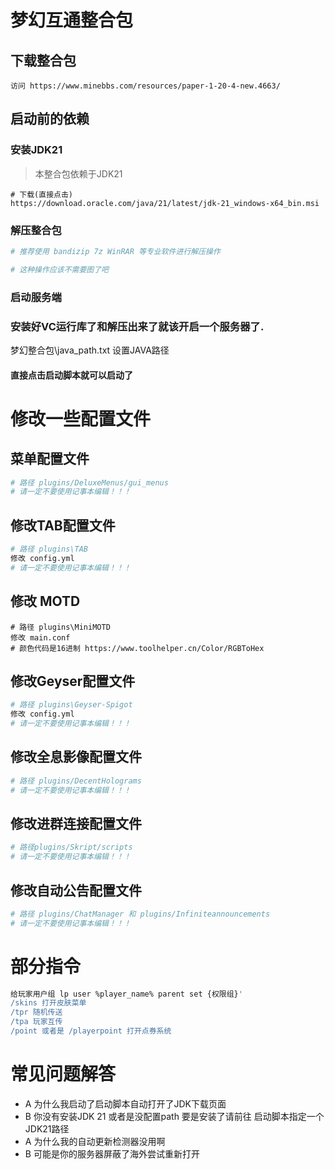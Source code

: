 # 梦幻互通整合包

## 下载整合包
```
访问 https://www.minebbs.com/resources/paper-1-20-4-new.4663/
```

## 启动前的依赖

### 安装JDK21
> 本整合包依赖于JDK21
```
# 下载(直接点击)
https://download.oracle.com/java/21/latest/jdk-21_windows-x64_bin.msi
```
### 解压整合包

```bash
# 推荐使用 bandizip 7z WinRAR 等专业软件进行解压操作

# 这种操作应该不需要图了吧

```

### 启动服务端

<h3> 安装好VC运行库了和解压出来了就该开启一个服务器了.</h3>
梦幻整合包\java_path.txt 设置JAVA路径
<h4>直接点击启动脚本就可以启动了</h4>

# 修改一些配置文件
## 菜单配置文件
``` bash
# 路径 plugins/DeluxeMenus/gui_menus
# 请一定不要使用记事本编辑！！！
```
## 修改TAB配置文件
``` bash
# 路径 plugins\TAB
修改 config.yml 
# 请一定不要使用记事本编辑！！！
```
## 修改 MOTD
``` 
# 路径 plugins\MiniMOTD
修改 main.conf
# 颜色代码是16进制 https://www.toolhelper.cn/Color/RGBToHex 
```
## 修改Geyser配置文件
``` bash
# 路径 plugins\Geyser-Spigot
修改 config.yml 
# 请一定不要使用记事本编辑！！！
```
## 修改全息影像配置文件
``` bash
# 路径 plugins/DecentHolograms
# 请一定不要使用记事本编辑！！！
```
## 修改进群连接配置文件
``` bash
# 路径plugins/Skript/scripts
# 请一定不要使用记事本编辑！！！
```
## 修改自动公告配置文件
``` bash
# 路径 plugins/ChatManager 和 plugins/Infiniteannouncements
# 请一定不要使用记事本编辑！！！
```
# 部分指令
``` bash
给玩家用户组 lp user %player_name% parent set {权限组}'
/skins 打开皮肤菜单
/tpr 随机传送
/tpa 玩家互传
/point 或者是 /playerpoint 打开点券系统
```
# 常见问题解答
* A 为什么我启动了启动脚本自动打开了JDK下载页面
* B 你没有安装JDK 21 或者是没配置path 要是安装了请前往 启动脚本指定一个JDK21路径 
* A 为什么我的自动更新检测器没用啊
* B 可能是你的服务器屏蔽了海外尝试重新打开
